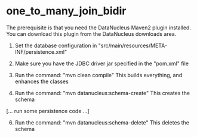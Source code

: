 one_to_many_join_bidir
======================
The prerequisite is that you need the DataNucleus Maven2 plugin installed.
You can download this plugin from the DataNucleus downloads area.

1. Set the database configuration in "src/main/resources/META-INF/persistence.xml"

2. Make sure you have the JDBC driver jar specified in the "pom.xml" file

3. Run the command: "mvn clean compile"
   This builds everything, and enhances the classes

4. Run the command: "mvn datanucleus:schema-create"
   This creates the schema

[... run some persistence code ...]

6. Run the command: "mvn datanucleus:schema-delete"
   This deletes the schema

